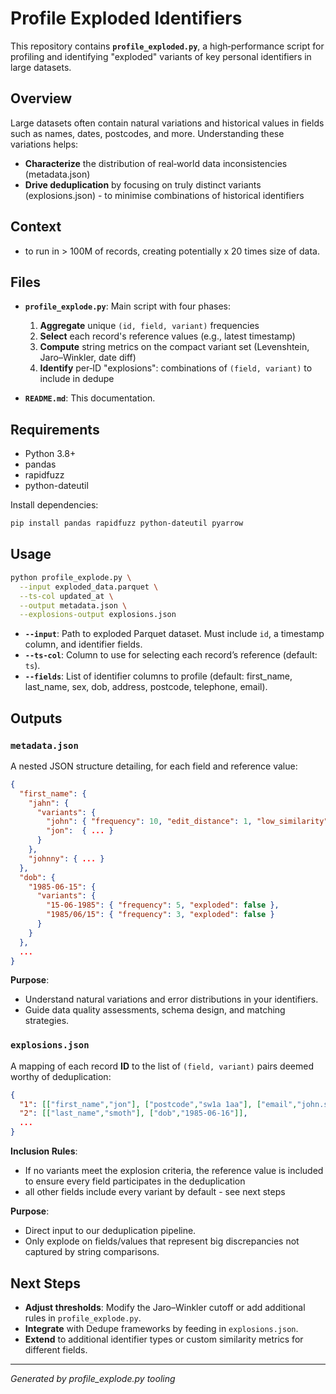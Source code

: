 # Profile Exploded Identifiers

This repository contains **`profile_exploded.py`**, a high‑performance script for profiling and identifying "exploded" variants of key personal identifiers in large datasets.

## Overview

Large datasets often contain natural variations and historical values in fields such as names, dates, postcodes, and more. Understanding these variations helps:

* **Characterize** the distribution of real‑world data inconsistencies (metadata.json)
* **Drive deduplication** by focusing on truly distinct variants (explosions.json) - to minimise combinations of historical identifiers

## Context

- to run in > 100M of records, creating potentially x 20 times size of data.


## Files

* **`profile_explode.py`**: Main script with four phases:

  1. **Aggregate** unique `(id, field, variant)` frequencies
  2. **Select** each record's reference values (e.g., latest timestamp)
  3. **Compute** string metrics on the compact variant set (Levenshtein, Jaro–Winkler, date diff)
  4. **Identify** per‑ID "explosions": combinations of `(field, variant)` to include in dedupe

* **`README.md`**: This documentation.

## Requirements

* Python 3.8+
* pandas
* rapidfuzz
* python-dateutil

Install dependencies:

```bash
pip install pandas rapidfuzz python-dateutil pyarrow
```

## Usage

```bash
python profile_explode.py \
  --input exploded_data.parquet \
  --ts-col updated_at \
  --output metadata.json \
  --explosions-output explosions.json
```

* **`--input`**: Path to exploded Parquet dataset. Must include `id`, a timestamp column, and identifier fields.
* **`--ts-col`**: Column to use for selecting each record’s reference (default: `ts`).
* **`--fields`**: List of identifier columns to profile (default: first\_name, last\_name, sex, dob, address, postcode, telephone, email).

## Outputs

### `metadata.json`

A nested JSON structure detailing, for each field and reference value:

```json
{
  "first_name": {
    "jahn": {
      "variants": {
        "john": { "frequency": 10, "edit_distance": 1, "low_similarity": true, "mismatch_first4": true },
        "jon":  { ... }
      }
    },
    "johnny": { ... }
  },
  "dob": {
    "1985-06-15": {
      "variants": {
        "15-06-1985": { "frequency": 5, "exploded": false },
        "1985/06/15": { "frequency": 3, "exploded": false }
      }
    }
  },
  ...
}
```

**Purpose**:

* Understand natural variations and error distributions in your identifiers.
* Guide data quality assessments, schema design, and matching strategies.

### `explosions.json`

A mapping of each record **ID** to the list of `(field, variant)` pairs deemed worthy of deduplication:

```json
{
  "1": [["first_name","jon"], ["postcode","sw1a 1aa"], ["email","john.smith@example.co.uk"]],
  "2": [["last_name","smoth"], ["dob","1985-06-16"]],
  ...
}
```
**Inclusion Rules**:

* If no variants meet the explosion criteria, the reference value is included to ensure every field participates in the deduplication
* all other fields include every variant by default - see next steps 


**Purpose**:

* Direct input to our deduplication pipeline.
* Only explode on fields/values that represent big discrepancies not captured by string comparisons.

## Next Steps

* **Adjust thresholds**: Modify the Jaro–Winkler cutoff or add additional rules in `profile_explode.py`.
* **Integrate** with Dedupe frameworks by feeding in `explosions.json`.
* **Extend** to additional identifier types or custom similarity metrics for different fields.

---

*Generated by profile\_explode.py tooling*
